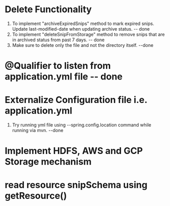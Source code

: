 # Delete Functionality
1. To implement "archiveExpiredSnips" method to mark expired snips.
  Update last-modified-date when updating archive status. -- done
2. To implement "deleteSnipFromStorage" method to remove snips that are in archived status from past 7 days. -- done
3. Make sure to delete only the file and not the directory itself. --done

# @Qualifier to listen from application.yml file -- done

# Externalize Configuration file i.e. application.yml
1. Try running yml file using --spring.config.location command while running via mvn. --done

# Implement HDFS, AWS and GCP Storage mechanism

# read resource snipSchema using getResource()